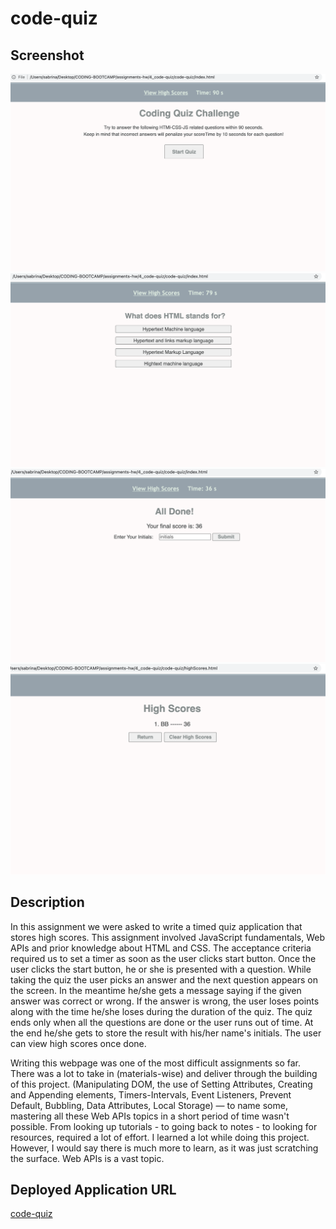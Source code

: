 # code-quiz


## Screenshot
![alt text](assets/images/final-page-1.png)
![alt text](assets/images/final-page-2.png)
![alt text](assets/images/final-page-3.png)
![alt text](assets/images/final-page-4.png)


## Description 
In this assignment we were asked to write a timed quiz application that stores high scores. This assignment involved JavaScript fundamentals, Web APIs and prior knowledge about HTML and CSS. The acceptance criteria required us to set a timer as soon as the user clicks start button. Once the user clicks the start button, he or she is presented with a question. While taking the quiz the user picks an answer and the next question appears on the screen. In the meantime he/she gets a message saying if the given answer was correct or wrong. If the answer is wrong, the user loses points along with the time he/she loses during the duration of the quiz. The quiz ends only when all the questions are done or the user runs out of time. At the end he/she gets to store the result with his/her name's initials. The user can view high scores once done. 

Writing this webpage was one of the most difficult assignments so far. There was a lot to take in (materials-wise) and deliver through the building of this project. (Manipulating DOM, the use of Setting Attributes, Creating and Appending elements, Timers-Intervals, Event Listeners, Prevent Default, Bubbling, Data Attributes, Local Storage) — to name some, mastering all these Web APIs topics in a short period of time wasn't possible. From looking up tutorials - to going back to notes - to looking for resources, required a lot of effort. I learned a lot while doing this project. However, I would say there is much more to learn, as it was just scratching the surface. Web APIs is a vast topic.   


## Deployed Application URL
[code-quiz](https://ssharmin0029.github.io/code-quiz/)